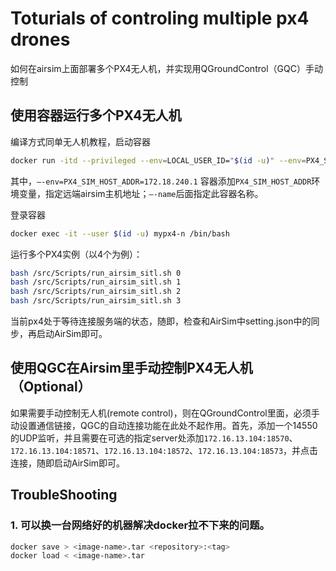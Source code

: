 # Toturials of controling multiple px4 drones
如何在airsim上面部署多个PX4无人机，并实现用QGroundControl（GQC）手动控制


## 使用容器运行多个PX4无人机
编译方式同单无人机教程，启动容器
```sh
docker run -itd --privileged --env=LOCAL_USER_ID="$(id -u)" --env=PX4_SIM_HOST_ADDR=172.16.13.104 -v /home/wangchao/daizipeng/SBDrone:/src:rw -v /tmp/.X11-unix:/tmp/.X11-unix:ro -e DISPLAY=:0 --network=host --name=mypx4-n  mypx4_image:v1 /bin/bash
```
其中，`–-env=PX4_SIM_HOST_ADDR=172.18.240.1` 容器添加`PX4_SIM_HOST_ADDR`环境变量，指定远端airsim主机地址；`–-name`后面指定此容器名称。

登录容器
```sh
docker exec -it --user $(id -u) mypx4-n /bin/bash
```
运行多个PX4实例（以4个为例）：
```sh
bash /src/Scripts/run_airsim_sitl.sh 0
bash /src/Scripts/run_airsim_sitl.sh 1
bash /src/Scripts/run_airsim_sitl.sh 2
bash /src/Scripts/run_airsim_sitl.sh 3
```
当前px4处于等待连接服务端的状态，随即，检查和AirSim中setting.json中的同步，再启动AirSim即可。


## 使用QGC在Airsim里手动控制PX4无人机（Optional）
如果需要手动控制无人机(remote control)，则在QGroundControl里面，必须手动设置通信链接，QGC的自动连接功能在此处不起作用。首先，添加一个14550的UDP监听，并且需要在可选的指定server处添加`172.16.13.104:18570`、`172.16.13.104:18571`、`172.16.13.104:18572`、`172.16.13.104:18573`，并点击连接，随即启动AirSim即可。

## TroubleShooting
### 1. 可以换一台网络好的机器解决docker拉不下来的问题。
```sh
docker save > <image-name>.tar <repository>:<tag>
docker load < <image-name>.tar
```
